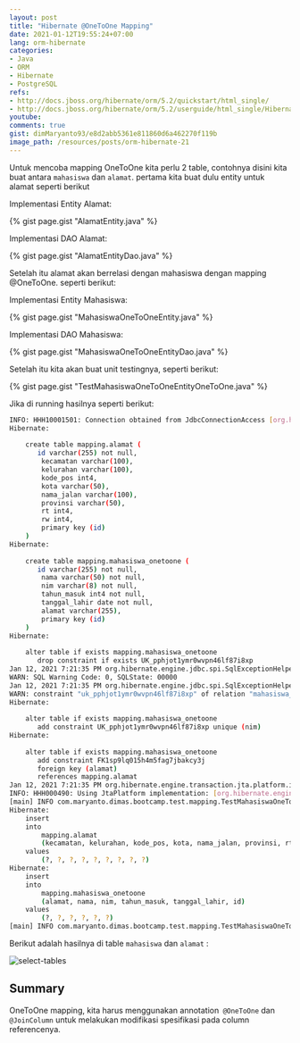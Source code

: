 ```yaml
---
layout: post
title: "Hibernate @OneToOne Mapping"
date: 2021-01-12T19:55:24+07:00
lang: orm-hibernate
categories:
- Java
- ORM
- Hibernate
- PostgreSQL
refs: 
- http://docs.jboss.org/hibernate/orm/5.2/quickstart/html_single/
- http://docs.jboss.org/hibernate/orm/5.2/userguide/html_single/Hibernate_User_Guide.html
youtube: 
comments: true
gist: dimMaryanto93/e8d2abb5361e811860d6a462270f119b
image_path: /resources/posts/orm-hibernate-21
---
```


Untuk mencoba mapping OneToOne kita perlu 2 table, contohnya disini kita buat antara `mahasiswa` dan `alamat`. pertama kita buat dulu entity untuk alamat seperti berikut

Implementasi Entity Alamat:

{% gist page.gist "AlamatEntity.java" %}

Implementasi DAO Alamat:

{% gist page.gist "AlamatEntityDao.java" %}

Setelah itu alamat akan berrelasi dengan mahasiswa dengan mapping @OneToOne. seperti berikut:

Implementasi Entity Mahasiswa:

{% gist page.gist "MahasiswaOneToOneEntity.java" %}

Implementasi DAO Mahasiswa:

{% gist page.gist "MahasiswaOneToOneEntityDao.java" %}

Setelah itu kita akan buat unit testingnya, seperti berikut:

{% gist page.gist "TestMahasiswaOneToOneEntityOneToOne.java" %}

Jika di running hasilnya seperti berikut:

```bash
INFO: HHH10001501: Connection obtained from JdbcConnectionAccess [org.hibernate.engine.jdbc.env.internal.JdbcEnvironmentInitiator$ConnectionProviderJdbcConnectionAccess@29bcf51d] for (non-JTA) DDL execution was not in auto-commit mode; the Connection 'local transaction' will be committed and the Connection will be set into auto-commit mode.
Hibernate: 
    
    create table mapping.alamat (
       id varchar(255) not null,
        kecamatan varchar(100),
        kelurahan varchar(100),
        kode_pos int4,
        kota varchar(50),
        nama_jalan varchar(100),
        provinsi varchar(50),
        rt int4,
        rw int4,
        primary key (id)
    )
Hibernate: 
    
    create table mapping.mahasiswa_onetoone (
       id varchar(255) not null,
        nama varchar(50) not null,
        nim varchar(8) not null,
        tahun_masuk int4 not null,
        tanggal_lahir date not null,
        alamat varchar(255),
        primary key (id)
    )
Hibernate: 
    
    alter table if exists mapping.mahasiswa_onetoone 
       drop constraint if exists UK_pphjot1ymr0wvpn46lf87i8xp
Jan 12, 2021 7:21:35 PM org.hibernate.engine.jdbc.spi.SqlExceptionHelper$StandardWarningHandler logWarning
WARN: SQL Warning Code: 0, SQLState: 00000
Jan 12, 2021 7:21:35 PM org.hibernate.engine.jdbc.spi.SqlExceptionHelper$StandardWarningHandler logWarning
WARN: constraint "uk_pphjot1ymr0wvpn46lf87i8xp" of relation "mahasiswa_onetoone" does not exist, skipping
Hibernate: 
    
    alter table if exists mapping.mahasiswa_onetoone 
       add constraint UK_pphjot1ymr0wvpn46lf87i8xp unique (nim)
Hibernate: 
    
    alter table if exists mapping.mahasiswa_onetoone 
       add constraint FK1sp9lq015h4m5fag7jbakcy3j 
       foreign key (alamat) 
       references mapping.alamat
Jan 12, 2021 7:21:35 PM org.hibernate.engine.transaction.jta.platform.internal.JtaPlatformInitiator initiateService
INFO: HHH000490: Using JtaPlatform implementation: [org.hibernate.engine.transaction.jta.platform.internal.NoJtaPlatform]
[main] INFO com.maryanto.dimas.bootcamp.test.mapping.TestMahasiswaOneToOneEntityOneToOne - mahasiswa baru: MahasiswaOneToOneEntity(id=d9aa105a-78aa-4168-a5d8-f1665f0b9730, nim=10511148, nama=Dimas Maryanto, tanggalLahir=1993-03-01, tahunMasuk=2011, alamat=AlamatEntity(id=f3d7f449-85fb-4e10-835e-cc5983fd2876, provinsi=Jawa Barat, kota=Kab. Bandung, kelurahan=Cileunyi, kecamatan=Cinunuk, rw=18, rt=6, kodePos=40526, namaJalan=Jl Bukit indah))
Hibernate: 
    insert 
    into
        mapping.alamat
        (kecamatan, kelurahan, kode_pos, kota, nama_jalan, provinsi, rt, rw, id) 
    values
        (?, ?, ?, ?, ?, ?, ?, ?, ?)
Hibernate: 
    insert 
    into
        mapping.mahasiswa_onetoone
        (alamat, nama, nim, tahun_masuk, tanggal_lahir, id) 
    values
        (?, ?, ?, ?, ?, ?)
[main] INFO com.maryanto.dimas.bootcamp.test.mapping.TestMahasiswaOneToOneEntityOneToOne - destroy hibernate session!
```

Berikut adalah hasilnya di table `mahasiswa` dan `alamat` :

![select-tables]({{site.baseurl}}{{page.image_path}}/select-tables.png)

## Summary 

OneToOne mapping, kita harus menggunakan annotation` @OneToOne` dan `@JoinColumn` untuk melakukan modifikasi spesifikasi pada column referencenya.
